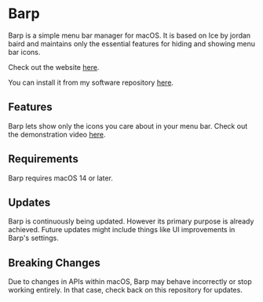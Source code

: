 # Barp

Barp is a simple menu bar manager for macOS. It is based on Ice by jordan baird and maintains only the essential features for hiding and showing menu bar icons.

Check out the website [here](https://mosesvarghese-barp.framer.website/).

You can install it from my software repository [here](https://github.com/a-moses-varghese/Software/tree/master/source/barp).

## Features

Barp lets show only the icons you care about in your menu bar. Check out the demonstration video [here](https://www.youtube.com/watch?v=S5GZhp2fwhI).

## Requirements

Barp requires macOS 14 or later.

## Updates

Barp is continuously being updated. However its primary purpose is already achieved. Future updates might include things like UI improvements in Barp's settings.

## Breaking Changes

Due to changes in APIs within macOS, Barp may behave incorrectly or stop working entirely. In that case, check back on this repository for updates.

